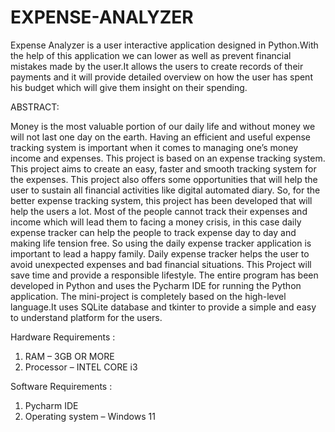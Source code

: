 # EXPENSE-ANALYZER
Expense Analyzer is a user interactive application designed in Python.With the help of this application we can lower as well as prevent financial mistakes made by the 
user.It allows the users to create records of their payments and it will provide detailed overview on how the user has spent his budget which will give them insight on 
their spending.

ABSTRACT:

Money is the most valuable portion of our daily life and without money we will not last one day on the earth. Having an efficient and useful expense tracking system 
is important when it comes to managing one’s money income and expenses. This project is based on an expense tracking system. This project aims to create an easy, faster
and smooth tracking system for the expenses. This project also offers some opportunities that will help the user to sustain all financial activities like digital
automated diary. So, for the better expense tracking system, this project has been developed that will help the users a lot. Most of the people cannot track their
expenses and income which will lead them to facing a money crisis, in this case daily expense tracker can help the people to track expense day to day and making life
tension free. So using the daily expense tracker application is important to lead a happy family. Daily expense tracker helps the user to avoid unexpected expenses 
and bad financial situations. This Project will save time and provide a responsible lifestyle. The entire program has been developed in Python and uses the Pycharm IDE 
for running the Python application. The mini-project is completely based on the high-level language.It uses SQLite database and tkinter to provide a simple and easy 
to understand platform for the users.

Hardware Requirements : 

1) RAM – 3GB OR MORE 
2) Processor – INTEL CORE i3

Software Requirements :

1) Pycharm IDE 
2) Operating system – Windows 11

